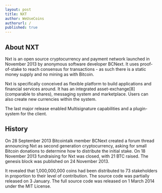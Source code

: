 ```yaml
---
layout: post
title: NXT
author: WeUseCoins
authorurl: /
published: true
---
```


<p><h2>About NXT</h2>
<p>Nxt is an open source cryptocurrency and payment network launched in November 2013 by anonymous software developer BCNext. It uses proof-of-stake to reach consensus for transactions - as such there is a static money supply and no mining as with Bitcoin.
<p>Nxt is specifically conceived as flexible platform to build applications and financial services around. It has an integrated asset-exchange[8] (comparable to shares), messaging system and marketplace. Users can also create new currencies within the system.
<p>The last major release enabled Multisignature capabilities and a plugin-system for the client.
<p><h2>History</h2>
<p>On 28 September 2013 Bitcointalk member BCNext created a forum thread announcing Nxt as second generation cryptocurrency, asking for small Bitcoin donations to determine how to distribute the initial stake. On 18 November 2013 fundraising for Nxt was closed, with 21 BTC raised. The genesis block was published on 24 November 2013.
<p>It revealed that 1,000,000,000 coins had been distributed to 73 stakeholders in proportion to their level of contribution. The source code was partially released on 3 January. The full source code was released on 1 March 2014 under the MIT License.
